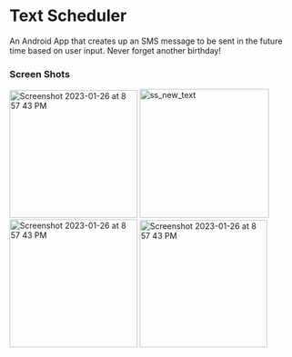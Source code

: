 # Text Scheduler
An Android App that creates up an SMS message to be sent in the future time based on user input. Never forget another birthday!

### Screen Shots
<img width="225" alt="Screenshot 2023-01-26 at 8 57 43 PM" src="https://user-images.githubusercontent.com/31792170/215015189-83a84df0-c6f7-4e4b-804f-7d4cd4cdaa65.png">  <img width="227" alt="ss_new_text" src="https://user-images.githubusercontent.com/31792170/214771600-a1e8e4b5-71fb-41a9-beaa-c4dd72c18b75.png">  <img width="225" alt="Screenshot 2023-01-26 at 8 57 43 PM" src="https://user-images.githubusercontent.com/31792170/215252345-e2778af3-0787-46f0-bc4f-f501d5f3aa13.png"> <img width="224" alt="Screenshot 2023-01-26 at 8 57 43 PM" src="https://user-images.githubusercontent.com/31792170/215012722-79385ea8-7304-42ab-89ed-7ae7fb45f616.png">
